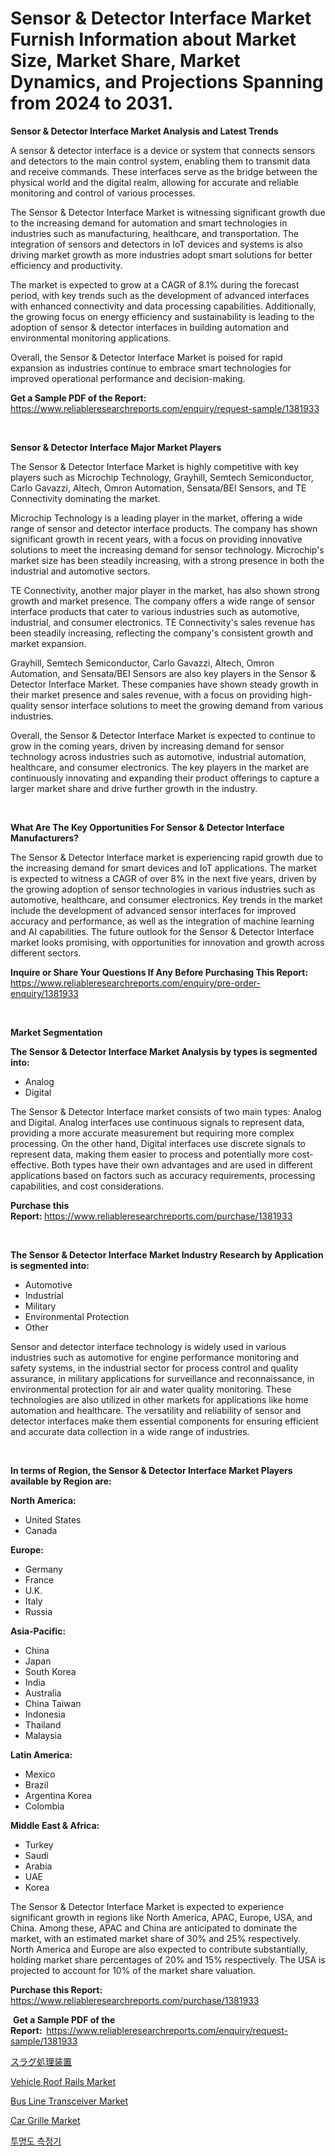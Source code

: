 <p><h1>Sensor & Detector Interface Market Furnish Information about Market Size, Market Share, Market Dynamics, and Projections Spanning from 2024 to 2031.</h1></p><p><strong>Sensor & Detector Interface Market Analysis and Latest Trends</strong></p>
<p><p>A sensor & detector interface is a device or system that connects sensors and detectors to the main control system, enabling them to transmit data and receive commands. These interfaces serve as the bridge between the physical world and the digital realm, allowing for accurate and reliable monitoring and control of various processes.</p><p>The Sensor & Detector Interface Market is witnessing significant growth due to the increasing demand for automation and smart technologies in industries such as manufacturing, healthcare, and transportation. The integration of sensors and detectors in IoT devices and systems is also driving market growth as more industries adopt smart solutions for better efficiency and productivity.</p><p>The market is expected to grow at a CAGR of 8.1% during the forecast period, with key trends such as the development of advanced interfaces with enhanced connectivity and data processing capabilities. Additionally, the growing focus on energy efficiency and sustainability is leading to the adoption of sensor & detector interfaces in building automation and environmental monitoring applications.</p><p>Overall, the Sensor & Detector Interface Market is poised for rapid expansion as industries continue to embrace smart technologies for improved operational performance and decision-making.</p></p>
<p><strong>Get a Sample PDF of the Report:&nbsp;</strong> <a href="https://www.reliableresearchreports.com/enquiry/request-sample/1381933">https://www.reliableresearchreports.com/enquiry/request-sample/1381933</a></p>
<p>&nbsp;</p>
<p><strong>Sensor & Detector Interface Major Market Players</strong></p>
<p><p>The Sensor & Detector Interface Market is highly competitive with key players such as Microchip Technology, Grayhill, Semtech Semiconductor, Carlo Gavazzi, Altech, Omron Automation, Sensata/BEI Sensors, and TE Connectivity dominating the market. </p><p>Microchip Technology is a leading player in the market, offering a wide range of sensor and detector interface products. The company has shown significant growth in recent years, with a focus on providing innovative solutions to meet the increasing demand for sensor technology. Microchip's market size has been steadily increasing, with a strong presence in both the industrial and automotive sectors. </p><p>TE Connectivity, another major player in the market, has also shown strong growth and market presence. The company offers a wide range of sensor interface products that cater to various industries such as automotive, industrial, and consumer electronics. TE Connectivity's sales revenue has been steadily increasing, reflecting the company's consistent growth and market expansion. </p><p>Grayhill, Semtech Semiconductor, Carlo Gavazzi, Altech, Omron Automation, and Sensata/BEI Sensors are also key players in the Sensor & Detector Interface Market. These companies have shown steady growth in their market presence and sales revenue, with a focus on providing high-quality sensor interface solutions to meet the growing demand from various industries. </p><p>Overall, the Sensor & Detector Interface Market is expected to continue to grow in the coming years, driven by increasing demand for sensor technology across industries such as automotive, industrial automation, healthcare, and consumer electronics. The key players in the market are continuously innovating and expanding their product offerings to capture a larger market share and drive further growth in the industry.</p></p>
<p>&nbsp;</p>
<p><strong>What Are The Key Opportunities For Sensor & Detector Interface Manufacturers?</strong></p>
<p><p>The Sensor & Detector Interface market is experiencing rapid growth due to the increasing demand for smart devices and IoT applications. The market is expected to witness a CAGR of over 8% in the next five years, driven by the growing adoption of sensor technologies in various industries such as automotive, healthcare, and consumer electronics. Key trends in the market include the development of advanced sensor interfaces for improved accuracy and performance, as well as the integration of machine learning and AI capabilities. The future outlook for the Sensor & Detector Interface market looks promising, with opportunities for innovation and growth across different sectors.</p></p>
<p><strong>Inquire or Share Your Questions If Any Before Purchasing This Report:</strong> <a href="https://www.reliableresearchreports.com/enquiry/pre-order-enquiry/1381933">https://www.reliableresearchreports.com/enquiry/pre-order-enquiry/1381933</a></p>
<p>&nbsp;</p>
<p><strong>Market Segmentation</strong></p>
<p><strong>The Sensor & Detector Interface Market Analysis by types is segmented into:</strong></p>
<p><ul><li>Analog</li><li>Digital</li></ul></p>
<p><p>The Sensor & Detector Interface market consists of two main types: Analog and Digital. Analog interfaces use continuous signals to represent data, providing a more accurate measurement but requiring more complex processing. On the other hand, Digital interfaces use discrete signals to represent data, making them easier to process and potentially more cost-effective. Both types have their own advantages and are used in different applications based on factors such as accuracy requirements, processing capabilities, and cost considerations.</p></p>
<p><strong>Purchase this Report:&nbsp;</strong><a href="https://www.reliableresearchreports.com/purchase/1381933">https://www.reliableresearchreports.com/purchase/1381933</a></p>
<p>&nbsp;</p>
<p><strong>The Sensor & Detector Interface Market Industry Research by Application is segmented into:</strong></p>
<p><ul><li>Automotive</li><li>Industrial</li><li>Military</li><li>Environmental Protection</li><li>Other</li></ul></p>
<p><p>Sensor and detector interface technology is widely used in various industries such as automotive for engine performance monitoring and safety systems, in the industrial sector for process control and quality assurance, in military applications for surveillance and reconnaissance, in environmental protection for air and water quality monitoring. These technologies are also utilized in other markets for applications like home automation and healthcare. The versatility and reliability of sensor and detector interfaces make them essential components for ensuring efficient and accurate data collection in a wide range of industries.</p></p>
<p>&nbsp;</p>
<p><strong>In terms of Region, the Sensor & Detector Interface Market Players available by Region are:</strong></p>
<p>
    <p> <strong> North America: </strong>
        <ul>
            <li>United States</li>
            <li>Canada</li>
        </ul>
        </p> 
    <p> <strong> Europe: </strong>
        <ul>
            <li>Germany</li>
            <li>France</li>
            <li>U.K.</li>
            <li>Italy</li>
            <li>Russia</li>
        </ul>
        </p> 
    <p> <strong> Asia-Pacific: </strong>
        <ul>
            <li>China</li>
            <li>Japan</li>
            <li>South Korea</li>
            <li>India</li>
            <li>Australia</li>
            <li>China Taiwan</li>
            <li>Indonesia</li>
            <li>Thailand</li>
            <li>Malaysia</li>
        </ul>
        </p> 
    <p> <strong> Latin America: </strong>
        <ul>
            <li>Mexico</li>
            <li>Brazil</li>
            <li>Argentina Korea</li>
            <li>Colombia</li>
        </ul>
        </p> 
    <p> <strong> Middle East & Africa: </strong>
        <ul>
            <li>Turkey</li>
            <li>Saudi</li>
            <li>Arabia</li>
            <li>UAE</li>
            <li>Korea</li>
        </ul>
    </p>
    </p>
<p><p>The Sensor & Detector Interface Market is expected to experience significant growth in regions like North America, APAC, Europe, USA, and China. Among these, APAC and China are anticipated to dominate the market, with an estimated market share of 30% and 25% respectively. North America and Europe are also expected to contribute substantially, holding market share percentages of 20% and 15% respectively. The USA is projected to account for 10% of the market share valuation.</p></p>
<p><strong>Purchase this Report: </strong><a href="https://www.reliableresearchreports.com/purchase/1381933">https://www.reliableresearchreports.com/purchase/1381933</a></p>
<p>&nbsp;<strong>Get a Sample PDF of the Report:&nbsp;&nbsp;</strong><a href="https://www.reliableresearchreports.com/enquiry/request-sample/1381933">https://www.reliableresearchreports.com/enquiry/request-sample/1381933</a></p>
<p><strong></strong></p>
<p><p><a href="https://github.com/ddwcuskozol07187/Market-Research-Report-List-1/blob/main/720248212651.md">スラグ処理装置</a></p><p><a href="https://issuu.com/reportprime-2/docs/vehicle-roof-rails-market-size-2030.pptx">Vehicle Roof Rails Market</a></p><p><a href="https://github.com/mancsybtousav/Market-Research-Report-List-1/blob/main/bus-line-transceiver-market.md">Bus Line Transceiver Market</a></p><p><a href="https://issuu.com/reportprime-2/docs/car-grille-market-size-2030.pptx">Car Grille Market</a></p><p><a href="https://github.com/PercyHagernes9778/Market-Research-Report-List-1/blob/main/294951311768.md">투명도 측정기</a></p></p>
